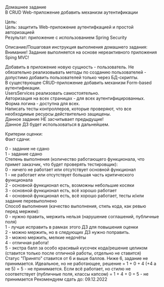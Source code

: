 Домашнее задание  
В CRUD Web-приложение добавить механизм аутентификации

Цель:  
Цель: защитить Web-приложение аутентифкацией и простой авторизацией  
Результат: приложение с использованием Spring Security


Описание/Пошаговая инструкция выполнения домашнего задания:  
Внимание! Задание выполняется на основе нереактивного приложения Sping MVC!

Добавить в приложение новую сущность - пользователь. Не обязательно реализовывать методы по созданию пользователей - допустимо добавить пользователей только через БД-скрипты.  
В существующее CRUD-приложение добавить механизм Form-based аутентификации.  
UsersServices реализовать самостоятельно.  
Авторизация на всех страницах - для всех аутентифицированных. Форма логина - доступна для всех.  
Написать тесты контроллеров, которые проверяют, что все необходимые ресурсы действительно защищены.  
Данное задание НЕ засчитывает предыдущие!  
Данное ДЗ будет использоваться в дальнейшем.  

Критерии оценки:  
Факт сдачи:

0 - задание не сдано  
1 - задание сдано  
Степень выполнения (количество работающего функционала, что примет заказчик, что будет проверять тестировщик):  
0 - ничего не работает или отсутствует основной функционал  
1 - не работает или отсутствует большая часть критического функционала  
2 - основной функционал есть, возможны небольшие косяки  
3 - основной функционал есть, всё хорошо работает  
4 - основной функционал есть, всё хорошо работает, тесты и/или задание перевыполнено  
Способ выполнения (качество выполнения, стиль кода, как ревью перед мержем):  
0 - нужно править, мержить нельзя (нарушение соглашений, публичные поля)  
1 - лучше исправить в рамках этого ДЗ для повышения оценки  
2 - можно мержить, но в следующих ДЗ нужно поправить.  
3 - можно мержить, мелкие недочёты  
4 - отличная работа!  
5 - экстра балл за особо красивый кусочек кода/решение целиком (ставится только после отличной работы, отдельно не ставится)  
Статус "Принято" ставится от 6 и выше баллов.
Ниже 6, задание не принимается.
Идеальное, но не работающее, решение = 1 + 0 + 4 (+4 а не 5) = 5 - не принимается.
Если всё работает, но стилю не соответствует (публичные поля, классы капсом) = 1 + 4 + 0 = 5 - не принимается
Рекомендуем сдать до: 09.12.2022  